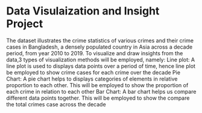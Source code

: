 # Data Visulaization  and Insight Project
The dataset illustrates the crime statistics of various crimes and their crime cases in Bangladesh, 
a densely populated country in Asia across a decade period, from year 2010 to 2019. To visualize 
and draw insights from the data,3 types of visualization methods will be employed, namely:
Line plot: A line plot is used to displays data points over a period of time, hence line plot be 
employed to show crime cases for each crime over the decade
Pie Chart: A pie chart helps to displays categories of elements in relative proportion to each 
other. This will be employed to show the proportion of each crime in relation to each other
Bar Chart: A bar chart helps us compare different data points together. This will be employed to 
show the compare the total crimes case across the decade
